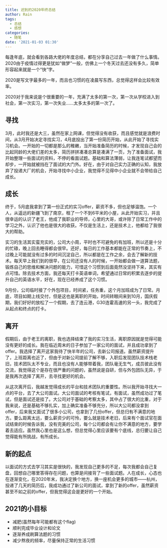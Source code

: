 ```yaml
---
title: 迟到的2020年终总结
author: Rain
tags:
  - 总结
  - 感想
categories:
  - 随笔
date: '2021-01-03 01:30'
---
```


每逢年底，就会看到各路大佬的年度总结，都在分享自己过去一年做了什么事情。2020由于疫情过得更是犹如“做梦”一般，仿佛上一个冬天过去还没有多久，简单形容起来就是一个“快”字。

2020是写文字最多的一年，而且也习惯的在凌晨写东西，总觉得这样会比较有效率。

2020对于我来说是个很重要的一年，充满了太多的第一次，第一次从学校进入到社会，第一次实习，第一次失业......太多太多的第一次了。

## 寻找

3月，此时我还是大三，虽然在家上网课，但觉得没有收获，而且感觉就是浪费时间，从3月开始决定寻找实习，4月底投出了第一份简历开始，从此开始了寻找实习机会。一开始的一切都是那么的稚嫩，当开始准备简历的时候，才发现自己会的比起同龄的大佬们差的太多，简历拼拼凑凑总算是凑满了一页，为了准备面试，我开始整理一些面试的资料，不停的看面试题。基础和算法薄弱，让我连笔试都望而却步，一开始就被挡在了面试的大门外。好在，由于对自己实力正确的认知，我放弃了投递大厂的机会，开始寻找中小企业，我觉得不见得中小企业就不会带给自己成长。

## 成长

终于，5月底我拿到了第一份正式的实习offer，薪资不多，但也足够温饱。一个人，从遥远的新疆飞到了南京，租了一个不到6平米的小屋，从此开始实习，并且很幸运的认识了老王，他成了我职业的导师，心里的大哥，或许除了日常工作中的学习之外，认识了他也是很大的收获。不仅是生活上，还是技术上，他都给了我很大的帮助。

实习的生活其实蛮充实的，公司大小周，平时也不可避免的有加班，所以还是十分的忙碌，晚上回去睡得都会很早。还好，每日的工作基本都能在正常的节奏上，不过晚上可能就没有过多的时间沉淀自己，所以都是在工作之余，会去了解新的技术。每天早上我们到的很早，在公司还没有人的时候，一开始都会做一道算法题，锻炼自己的思维和解决问题的能力，可惜这个习惯到后面竟然没坚持下来，其实有点可惜。除去技术方面，我还每天打卡英语单词，希望通过日常的积累去逐步的提升自己的英语水平，好在，现在已经养成了这个习惯。

9月份，公司临时接了个外包项目，时间紧，任务重，这个月加班成为了日常。月底，项目如期上线交付，但是这也是离职的开始，时间转眼间来到10月，国庆假期，我们好好的放松了一个假期，去了连云港，G30连霍高速的另一头，我完成了从起点和终点的打卡。

## 离开

假期后，由于老王的离职，我也选择结束了我的实习生活，离职原因就是觉得可能没有更好的成长。我在临近周末的日子参加了一家公司的面试，并且成功拿到了offer。我选择了离开这家我待了快半年的公司，去新公司报道。虽然薪资提升了，上班距离也近了，但由于对新公司提前了解不够，入职后发现团队技术栈老旧，技术团队太不专业，而且也没有人能够带着我，团队毫无生气，成员彼此没有交流，我觉得这个是存在很严重的问题的，虽然说是自研，但与外包团队无异，于是我再次选择了离开，去寻找更好的机会。

从这次离开后，我越发觉得成长的平台和技术团队的重要性。所以我开始寻找大一点的平台，去了大公司面试。大公司面试的考核有笔试，有面试，虽然成功过了笔试，但是面试还是挂了。大公司对于基础的考察太多，其中占了很大的比重，对于我来说，还是基础不够扎实，加上确实准备不够充分，所以大公司都没拿到offer，后来我又面试了很多小公司，也拿到了几份offer，但总归有不满意的地方。要么距离太远，要么薪资少的可怜，要么就是技术老旧，后来有个面试官在面试结束的时候告诉我，没有完美的公司，每个公司都会有让你不满意的地方，要学着去适应。虽然我心里也是这么想，但总觉得心里应该要有个底线，总归要让自己觉得能有所挑战，有所成长。

## 新的起点

以面试的方式去学习其实是很快的，我发现自己更多的不足，每次我都会自己复盘，回想自己哪里答得存在问题，也算是间接背了一些面试题。人在成长，心态也在逐渐变化，在2020年末，我决定换个地方，换一座机会更多的城市——杭州，投递了几天的简历后，我成功通过了新公司的面试，拿到了新的offer，虽然薪资甚至不如之前的offer，但我觉得这会是更好的一个开始。

## 2021的小目标

- 减肥(虽然每年可能都有这个flag)
- 顺利完成毕业设计和论文
- 逐渐养成刷算法题的习惯
- 减少熬夜的频率，尽量保持正常的生活习惯

<Boxx/>
